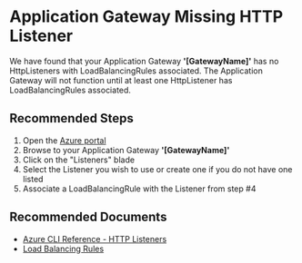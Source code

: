 <properties
pageTitle="Application Gateway Has No Http Listeners with LB Rules"
description="Application Gateway Has No Http Listeners with LB Rules"
infoBubbleText="Issues with your Application Gateway were detected. See details on the right."
service="microsoft.network"
resource="Application Gateway"
authors="Paragpk89"
authoralias="paragk"
displayOrder="10"
articleId="AppGwNoHttpListenerWithLoadBalancingRulesInsight"
diagnosticScenario="AppGwNoHttpListenerWithLoadBalancingRulesInsight"
selfHelpType="Diagnostics"
supportTopicIds=""
resourceTags="windows"
productPesIds=""
cloudEnvironments="Public"
/>

# Application Gateway Missing HTTP Listener
<!--issueDescription-->
We have found that your Application Gateway **'<!--$Gatewayname-->[GatewayName]<!--/$Gatewayname-->'** has no HttpListeners with LoadBalancingRules associated. The Application Gateway will not function until at least one HttpListener has LoadBalancingRules associated.
<!--/issueDescription-->

## **Recommended Steps**

1. Open the [Azure portal](https://portal.azure.com)
2. Browse to your Application Gateway **'<!--$Gatewayname-->[GatewayName]<!--/$Gatewayname-->'**
3. Click on the "Listeners" blade
4. Select the Listener you wish to use or create one if you do not have one listed
5. Associate a LoadBalancingRule with the Listener from step #4

## **Recommended Documents**

* [Azure CLI Reference - HTTP Listeners](https://docs.microsoft.com/cli/azure/network/application-gateway/http-listener?view=azure-cli-latest)
* [Load Balancing Rules](https://docs.microsoft.com/rest/api/load-balancer/loadbalancerloadbalancingrules/get)
